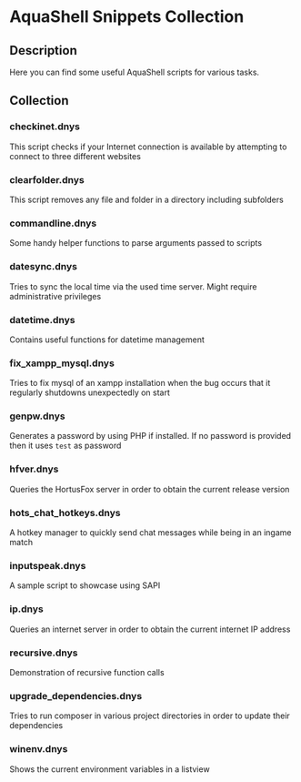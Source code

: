 # AquaShell Snippets Collection

## Description

Here you can find some useful AquaShell scripts for various tasks.

## Collection

### checkinet.dnys

This script checks if your Internet connection is available by attempting to connect to three different websites

### clearfolder.dnys

This script removes any file and folder in a directory including subfolders

### commandline.dnys

Some handy helper functions to parse arguments passed to scripts

### datesync.dnys

Tries to sync the local time via the used time server. Might require administrative privileges

### datetime.dnys

Contains useful functions for datetime management

### fix_xampp_mysql.dnys

Tries to fix mysql of an xampp installation when the bug occurs that it regularly shutdowns unexpectedly on start

### genpw.dnys

Generates a password by using PHP if installed. If no password is provided then it uses `test` as password

### hfver.dnys

Queries the HortusFox server in order to obtain the current release version

### hots_chat_hotkeys.dnys

A hotkey manager to quickly send chat messages while being in an ingame match

### inputspeak.dnys

A sample script to showcase using SAPI

### ip.dnys

Queries an internet server in order to obtain the current internet IP address

### recursive.dnys

Demonstration of recursive function calls

### upgrade_dependencies.dnys

Tries to run composer in various project directories in order to update their dependencies

### winenv.dnys

Shows the current environment variables in a listview